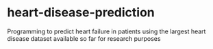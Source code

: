 # heart-disease-prediction
Programming to predict heart failure in patients using the largest heart disease dataset available so far for research purposes 

